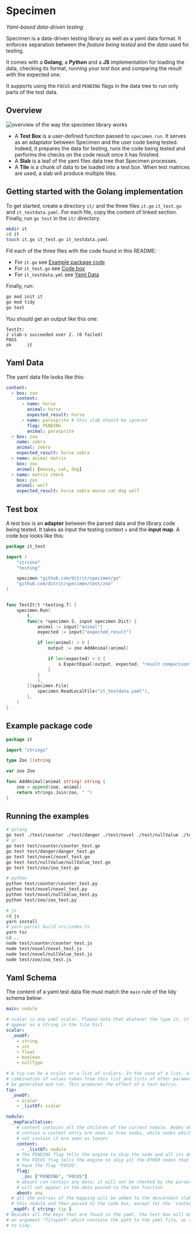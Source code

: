 # Specimen

_Yaml-based data-driven testing_

Specimen is a data-driven testing library as well as a yaml data format. It enforces separation between the _feature being tested_ and the _data_ used for testing.

It comes with a **Golang**, a **Python** and a **JS** implementation for loading the data, checking its format, running your _test box_ and comparing the result with the expected one.

It supports using the `FOCUS` and `PENDING` flags in the data tree to run only parts of the test data.

## Overview

![overview of the way the specimen library works](doc/specimen-overview.svg)

- A **Test Box** is a user-defined function passed to `specimen.run`. It serves as an adaptator between Specimen and the user code being tested. Indeed, it prepares the data for testing, runs the code being tested and performs the checks on the code result once it has finished.
- A **Slab** is a leaf of the yaml files data tree that Specimen processes.
- A **Tile** is a chunk of data to be loaded into a test box. When test matrices are used, a slab will produce multiple tiles.

## Getting started with the Golang implementation

To get started, create a directory `it/` and the three files `it.go` `it_test.go` and `it_testdata.yaml`. For each file, copy the content of linked section. Finally, run `go test` in the `it/` directory.

```sh
mkdir it
cd it
touch it.go it_test.go it_testdata.yaml
```

Fill each of the three files with the code found in this README:

- For `it.go` see [Example package code](#example-package-code)
- For `it_test.go` see [Code box](#code-box)
- For `it_testdata.yml` see [Yaml Data](#yaml-data)

Finally, run:

```sh
go mod init it
go mod tidy
go test
```

You should get an output like this one:

```
TestIt:
2 slab-s succeeded over 2. (0 failed)
PASS
ok      it
```

## Yaml Data

The yaml data file looks like this:

```yaml
content:
  - box: zoo
    content:
      - name: horse
        animal: horse
        expected_result: horse
      - name: parasprite # this slab should be ignored
        flag: PENDING
        animal: parasprite
  - box: zoo
    name: zebra
    animal: zebra
    expected_result: horse zebra
  - name: animal matrix
    box: zoo
    animal: [mouse, cat, dog]
  - name: matrix check
    box: zoo
    animal: wolf
    expected_result: horse zebra mouse cat dog wolf
```

## Test box

A test box is an **adapter** between the parsed data and the library code being tested. It takes as input the testing context `s` and the **input map**. A code box looks like this:

```go
package it_test

import (
	"strconv"
	"testing"

	specimen "github.com/ditrit/specimen/go"
	"github.com/ditrit/specimen/test/zoo"
)


func TestIt(t *testing.T) {
    specimen.Run(
        t,
        func(s *specimen.S, input specimen.Dict) {
            animal := input["animal"]
            expected := input["expected_result"]

            if len(animal) > 0 {
                output := zoo.AddAnimal(animal)

                if len(expected) > 0 {
                    s.ExpectEqual(output, expected, "result comparison")
                }
            }
		    },
        []specimen.File{
            specimen.ReadLocalFile("it_testdata.yaml"),
        },
    )
}
```

## Example package code

```go
package it

import "strings"

type Zoo []string

var zoo Zoo

func AddAnimal(animal string) string {
	zoo = append(zoo, animal)
	return strings.Join(zoo, " ")
}
```

## Running the examples

```sh
# golang
go test ./test/counter ./test/danger ./test/novel ./test/nullValue ./test/zoo
# or
go test test/counter/counter_test.go
go test test/danger/danger_test.go
go test test/novel/novel_test.go
go test test/nullValue/nullValue_test.go
go test test/zoo/zoo_test.go

# python
python test/counter/counter_test.py
python test/novel/novel_test.py
python test/novel/nullValue_test.py
python test/zoo/zoo_test.py

# js
cd js
yarn install
# yarn parcel build src/index.ts
yarn tsc
cd ..
node test/counter/counter_test.js
node test/novel/novel_test.js
node test/novel/nullValue_test.js
node test/zoo/zoo_test.js
```

## Yaml Schema

The content of a yaml test data file must match the `main` rule of the lidy schema below:

```yaml
main: nodule

# scalar is any yaml scalar. Please note that whatever the type it, it will
# appear as a string in the tile Dict.
scalar:
  _oneOf:
    - string
    - int
    - float
    - boolean
    - nullType

# A tip can be a scalar or a list of scalars. In the case of a list, all the
# combination of values taken from this list and lists of other parameters will
# be generated and run. This produces the effect of a test matrix.
tip:
  _oneOf:
    - scalar
    - _listOf: scalar

nodule:
  _mapFacultative:
    # content contains all the children of the current nodule. Nodes which
    # contain a content entry are seen as tree nodes, while nodes which do
    # not contain it are seen as leaves
    content:
      - _listOf: nodule
    # The PENDING flag tells the engine to skip the node and all its decendants.
    # The FOCUS flag tells the engine to skip all the OTHER nodes that do not
    # have the flag "FOCUS"
    flag:
      _in: ["PENDING", "FOCUS"]
    # abount can contain any data: it will not be checked by the parser, and it
    # will not appear in the data passed to the box function
    about: any
  # all the entries of the mapping will be added to the descendant slabs of
  # this nodule and then passed to the code box, except for the `content` entry
  _mapOf: { string: tip }
# Besides all the keys that are found in the yaml, the test box will be passed
# an argument "filepath" which contains the path to the yaml file, as specified
# to Lidy.
```
